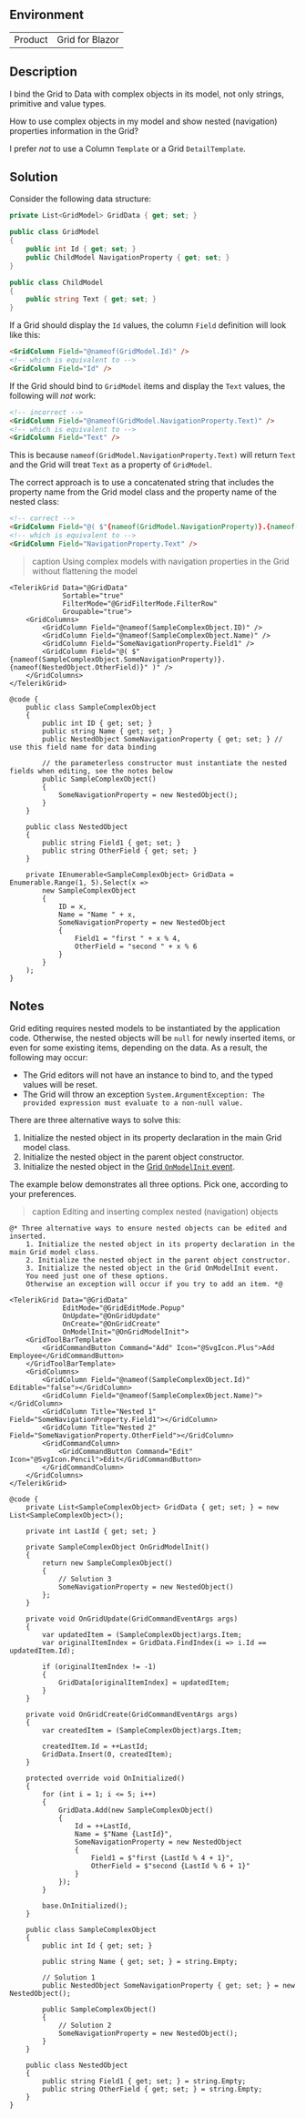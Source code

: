
## Environment

<table>
<tbody>
<tr>
<td>Product</td>
<td>Grid for Blazor</td>
</tr>
</tbody>
</table>

## Description

I bind the Grid to Data with complex objects in its model, not only strings, primitive and value types.

How to use complex objects in my model and show nested (navigation) properties information in the Grid?

I prefer *not* to use a Column `Template` or a Grid `DetailTemplate`.

## Solution

Consider the following data structure:

<div class="skip-repl"></div>

````CS
private List<GridModel> GridData { get; set; }

public class GridModel
{
    public int Id { get; set; }
    public ChildModel NavigationProperty { get; set; }
}

public class ChildModel
{
    public string Text { get; set; }
}
````

If a Grid should display the `Id` values, the column `Field` definition will look like this:

<div class="skip-repl"></div>

````HTML
<GridColumn Field="@nameof(GridModel.Id)" />
<!-- which is equivalent to -->
<GridColumn Field="Id" />
````

If the Grid should bind to `GridModel` items and display the `Text` values, the following will *not* work:

<div class="skip-repl"></div>

````HTML
<!-- incorrect -->
<GridColumn Field="@nameof(GridModel.NavigationProperty.Text)" />
<!-- which is equivalent to -->
<GridColumn Field="Text" />
````

This is because `nameof(GridModel.NavigationProperty.Text)` will return `Text` and the Grid will treat `Text` as a property of `GridModel`.

The correct approach is to use a concatenated string that includes the property name from the Grid model class and the property name of the nested class:

<div class="skip-repl"></div>

````HTML
<!-- correct -->
<GridColumn Field="@( $"{nameof(GridModel.NavigationProperty)}.{nameof(ChildModel.Text)}" )" />
<!-- which is equivalent to -->
<GridColumn Field="NavigationProperty.Text" />
````

>caption Using complex models with navigation properties in the Grid without flattening the model

````RAZOR
<TelerikGrid Data="@GridData"
             Sortable="true"
             FilterMode="@GridFilterMode.FilterRow"
             Groupable="true">
    <GridColumns>
        <GridColumn Field="@nameof(SampleComplexObject.ID)" />
        <GridColumn Field="@nameof(SampleComplexObject.Name)" />
        <GridColumn Field="SomeNavigationProperty.Field1" />
        <GridColumn Field="@( $"{nameof(SampleComplexObject.SomeNavigationProperty)}.{nameof(NestedObject.OtherField)}" )" />
    </GridColumns>
</TelerikGrid>

@code {
    public class SampleComplexObject
    {
        public int ID { get; set; }
        public string Name { get; set; }
        public NestedObject SomeNavigationProperty { get; set; } // use this field name for data binding

        // the parameterless constructor must instantiate the nested fields when editing, see the notes below
        public SampleComplexObject()
        {
            SomeNavigationProperty = new NestedObject();
        }
    }

    public class NestedObject
    {
        public string Field1 { get; set; }
        public string OtherField { get; set; }
    }

    private IEnumerable<SampleComplexObject> GridData = Enumerable.Range(1, 5).Select(x =>
        new SampleComplexObject
        {
            ID = x,
            Name = "Name " + x,
            SomeNavigationProperty = new NestedObject
            {
                Field1 = "first " + x % 4,
                OtherField = "second " + x % 6
            }
        }
    );
}
````

## Notes

Grid editing requires nested models to be instantiated by the application code. Otherwise, the nested objects will be `null` for newly inserted items, or even for some existing items, depending on the data. As a result, the following may occur:
* The Grid editors will not have an instance to bind to, and the typed values will be reset.
* The Grid will throw an exception `System.ArgumentException: The provided expression must evaluate to a non-null value.`

There are three alternative ways to solve this:

1. Initialize the nested object in its property declaration in the main Grid model class.
2. Initialize the nested object in the parent object constructor.
3. Initialize the nested object in the [Grid `OnModelInit` event](slug:grid-events#onmodelinit).

The example below demonstrates all three options. Pick one, according to your preferences.

>caption Editing and inserting complex nested (navigation) objects

````RAZOR
@* Three alternative ways to ensure nested objects can be edited and inserted.
    1. Initialize the nested object in its property declaration in the main Grid model class.
    2. Initialize the nested object in the parent object constructor.
    3. Initialize the nested object in the Grid OnModelInit event.
    You need just one of these options.
    Otherwise an exception will occur if you try to add an item. *@

<TelerikGrid Data="@GridData"
             EditMode="@GridEditMode.Popup"
             OnUpdate="@OnGridUpdate"
             OnCreate="@OnGridCreate"
             OnModelInit="@OnGridModelInit">
    <GridToolBarTemplate>
        <GridCommandButton Command="Add" Icon="@SvgIcon.Plus">Add Employee</GridCommandButton>
    </GridToolBarTemplate>
    <GridColumns>
        <GridColumn Field="@nameof(SampleComplexObject.Id)" Editable="false"></GridColumn>
        <GridColumn Field="@nameof(SampleComplexObject.Name)"></GridColumn>
        <GridColumn Title="Nested 1" Field="SomeNavigationProperty.Field1"></GridColumn>
        <GridColumn Title="Nested 2" Field="SomeNavigationProperty.OtherField"></GridColumn>
        <GridCommandColumn>
            <GridCommandButton Command="Edit" Icon="@SvgIcon.Pencil">Edit</GridCommandButton>
        </GridCommandColumn>
    </GridColumns>
</TelerikGrid>

@code {
    private List<SampleComplexObject> GridData { get; set; } = new List<SampleComplexObject>();

    private int LastId { get; set; }

    private SampleComplexObject OnGridModelInit()
    {
        return new SampleComplexObject()
        {
            // Solution 3
            SomeNavigationProperty = new NestedObject()
        };
    }

    private void OnGridUpdate(GridCommandEventArgs args)
    {
        var updatedItem = (SampleComplexObject)args.Item;
        var originalItemIndex = GridData.FindIndex(i => i.Id == updatedItem.Id);

        if (originalItemIndex != -1)
        {
            GridData[originalItemIndex] = updatedItem;
        }
    }

    private void OnGridCreate(GridCommandEventArgs args)
    {
        var createdItem = (SampleComplexObject)args.Item;

        createdItem.Id = ++LastId;
        GridData.Insert(0, createdItem);
    }

    protected override void OnInitialized()
    {
        for (int i = 1; i <= 5; i++)
        {
            GridData.Add(new SampleComplexObject()
            {
                Id = ++LastId,
                Name = $"Name {LastId}",
                SomeNavigationProperty = new NestedObject
                {
                    Field1 = $"first {LastId % 4 + 1}",
                    OtherField = $"second {LastId % 6 + 1}"
                }
            });
        }

        base.OnInitialized();
    }

    public class SampleComplexObject
    {
        public int Id { get; set; }

        public string Name { get; set; } = string.Empty;

        // Solution 1
        public NestedObject SomeNavigationProperty { get; set; } = new NestedObject();

        public SampleComplexObject()
        {
            // Solution 2
            SomeNavigationProperty = new NestedObject();
        }
    }

    public class NestedObject
    {
        public string Field1 { get; set; } = string.Empty;
        public string OtherField { get; set; } = string.Empty;
    }
}
````
